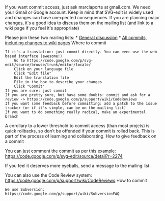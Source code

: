 If you want commit access, just ask marclaporte at gmail.com. We need your Gmail or Google account. Keep in mind that SVG-edit is widely used and changes can have unexpected consequences. If you are planning major changes, it's a good idea to discuss them on the mailing list (and link to a wiki page if you feel it's appropriate)

Please join these two mailing lists: * [General discussion](http://groups.google.com/group/svg-edit) * [All commits, including changes to wiki pages](http://groups.google.com/group/svg-edit-commit)
Where to commit

    If it's a translation: just commit directly. You can even use the web-based interface (awesome!)
        Go to https://code.google.com/p/svg-edit/source/browse/trunk/editor/locale/
        Click on your language file
        Click "Edit file"
        Edit the translation file
        File in the box to describe your changes
        Click "Commit"
    If you are sure: just commit
    If you are pretty sure, but have some doubts: commit and ask for a review -> https://code.google.com/p/support/wiki/CodeReviews
    If you want some feedback before committing: add a patch to the issue tracker (or if it's simple, can be on the mailing list)
    If you want to do something really radical, make an experimental branch

A corollary to a lower threshold to commit access (than most projets) is quick rollbacks, so don't be offended if your commit is rolled back. This is part of the process of learning and collaborating.
How to give feedback on a commit

You can just comment the commit as per this example: https://code.google.com/p/svg-edit/source/detail?r=2274

If you feel it deserves more eyeballs, send a message to the mailing list.

You can also use the Code Review system: https://code.google.com/p/support/wiki/CodeReviews
How to commit

    We use Subversion: https://code.google.com/p/support/wiki/SubversionFAQ
